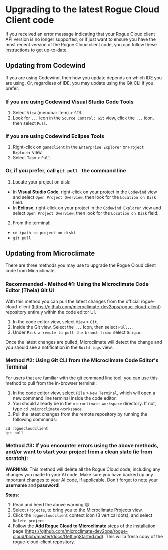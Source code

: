 # Upgrading to the latest Rogue Cloud Client code

If you received an error message indicating that your Rogue Cloud client API version is no longer supported, or if just want to ensure you have the
most recent version of the Rogue Cloud client code, you can follow these instructions to get up-to-date.


## Updating from Codewind

If you are using Codewind, then how you update depends on which IDE you are using. Or, regardless of IDE, you may update using the Git CLI if you prefer.

### If you are using Codewind Visual Studio Code Tools

1. Select `View` (menubar item) > `SCM`.
2. Look for `...` icon in the `Source Control: Git` view, click the `...` icon, then select `Pull`.

### If you are using Codewind Eclipse Tools

1. Right-click on `gameclient` in the `Enterprise Explorer` or `Project Explorer` view. 
2. Select `Team` > `Pull`.

### Or, if you prefer, call `git pull ` the command line

1. Locate your project on disk:
- In **Visual Studio Code**, right-click on your project in the `Codewind` view and select `Open Project Overview`, then look for the `Location on Disk` field.
- In **Eclipse**, right-click on your project in the `Codewind Explorer` view and select `Open Project Overview`, then look for the `Location on Disk` field.
2. From the terminal:
- `cd (path to project on disk)`
- `git pull`


## Updating from Microclimate

There are three methods you may use to upgrade the Rogue Cloud client code from Microclimate.

### Recommended - Method #1: Using the Microclimate Code Editor (Theia) Git UI
With this method you can pull the latest changes from the official rogue-cloud-client (https://github.com/microclimate-dev2ops/rogue-cloud-client) repository entirely within the code editor UI.

1. In the code editor view, select `View` > `Git`.
2. Inside the Git view, Select the `...` Icon, then select `Pull...`
3. Under `Pick a remote to pull the branch from:` select `Origin`.

Once the latest changes are pulled, Microclimate will detect the change and you should see a notification in the `Build logs` view.


### Method #2: Using Git CLI from the Microclimate Code Editor's Terminal

For users that are familiar with the git command line tool, you can use this method to pull from the in-browser terminal:
1. In the code editor view, select `File` > `New Terminal`, which will open a new command line terminal inside the code editor.
2. You should already be in the `microclimate-workspace` directory. If not, type `cd /microclimate-workspace`
3. Pull the latest changes from the remote repository by running the following commands:
```
cd roguecloudclient
git pull
```

### Method #3: If you encounter errors using the above methods, and/or want to start your project from a clean slate (ie from scratch):

**WARNING**: This method will delete all the Rogue Cloud code, including any changes you made to your AI code. Make sure you have backed up any important changes to your AI code, if applicable. Don't forget to note your **username** and **password**!

**Steps**:
1. Read and heed the above warning :smile:.
2. Select `Projects`, to bring you to the Microclimate Projects view.
3. Click the `roguecloudclient` context icon (3 vertical dots), and select `Delete project`.
4. Follow the **Add Rogue Cloud to Microclimate** steps of the installation page (https://github.com/microclimate-dev2ops/rogue-cloud/blob/master/docs/GettingStarted.md). This will a fresh copy of the rogue-cloud-client repository.
